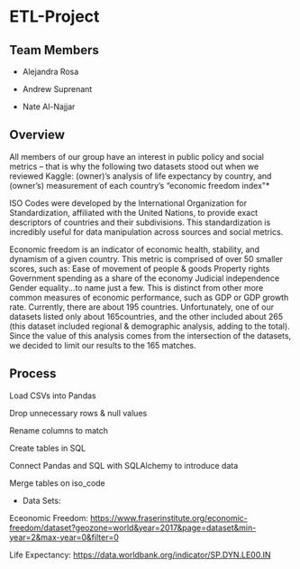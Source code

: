 # ETL-Project

## Team Members

  * Alejandra Rosa
  
  * Andrew Suprenant
  
  * Nate Al-Najjar

## Overview
All members of our group have an interest in public policy and social metrics – that is why the following two datasets stood out when we reviewed Kaggle: (owner)’s analysis of life expectancy by country, and (owner’s) measurement of each country’s “economic freedom index"*

ISO Codes were developed by the International Organization for Standardization, affiliated with the United Nations, to provide exact descriptors of countries and their subdivisions. This standardization is incredibly useful for data manipulation across sources and social metrics. 

Economic freedom is an indicator of economic health, stability, and dynamism of a given country. This metric is comprised of over 50 smaller scores, such as:
Ease of movement of people & goods
Property rights
Government spending as a share of the economy
Judicial independence
Gender equality...to name just a few. This is distinct from other more common measures of economic performance, such as GDP or GDP growth rate. Currently, there are about 195 countries. Unfortunately, one of our datasets listed only about 165countries, and the other included about 265 (this dataset included regional & demographic analysis, adding to the total). Since the value of this analysis comes from the intersection of the datasets, we decided to limit our results to the 165 matches. 

## Process
Load CSVs into Pandas

Drop unnecessary rows & null values

Rename columns to match

Create tables in SQL

Connect Pandas and SQL with SQLAlchemy to introduce data

Merge tables on iso_code

* Data Sets:

Eceonomic Freedom: https://www.fraserinstitute.org/economic-freedom/dataset?geozone=world&year=2017&page=dataset&min-year=2&max-year=0&filter=0

Life Expectancy: https://data.worldbank.org/indicator/SP.DYN.LE00.IN

